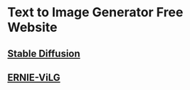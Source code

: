 # Text to Image Generator Free Website

## [Stable Diffusion](https://huggingface.co/spaces/stabilityai/stable-diffusion)

## [ERNIE-ViLG](https://huggingface.co/spaces/PaddlePaddle/ERNIE-ViLG)
